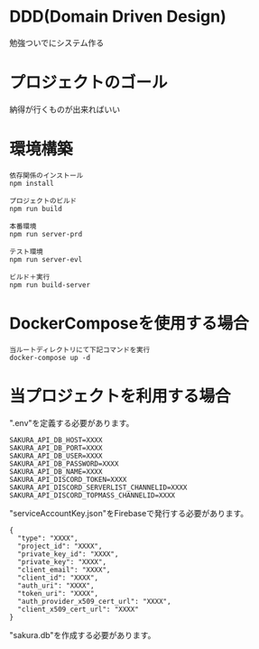 # DDD(Domain Driven Design)
勉強ついでにシステム作る

# プロジェクトのゴール
納得が行くものが出来ればいい

# 環境構築
```
依存関係のインストール
npm install
```

```
プロジェクトのビルド
npm run build
```

```
本番環境
npm run server-prd
```

```
テスト環境
npm run server-evl
```

```
ビルド＋実行
npm run build-server
```

# DockerComposeを使用する場合
```
当ルートディレクトリにて下記コマンドを実行
docker-compose up -d
```

# 当プロジェクトを利用する場合

".env"を定義する必要があります。
```
SAKURA_API_DB_HOST=XXXX
SAKURA_API_DB_PORT=XXXX
SAKURA_API_DB_USER=XXXX
SAKURA_API_DB_PASSWORD=XXXX
SAKURA_API_DB_NAME=XXXX
SAKURA_API_DISCORD_TOKEN=XXXX
SAKURA_API_DISCORD_SERVERLIST_CHANNELID=XXXX
SAKURA_API_DISCORD_TOPMASS_CHANNELID=XXXX
```

"serviceAccountKey.json"をFirebaseで発行する必要があります。
```
{
  "type": "XXXX",
  "project_id": "XXXX",
  "private_key_id": "XXXX",
  "private_key": "XXXX",
  "client_email": "XXXX",
  "client_id": "XXXX",
  "auth_uri": "XXXX",
  "token_uri": "XXXX",
  "auth_provider_x509_cert_url": "XXXX",
  "client_x509_cert_url": "XXXX"
}
```

"sakura.db"を作成する必要があります。
